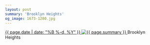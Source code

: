 ```yaml
---
layout: post
summary: 'Brooklyn Heights'
og_image: 1673-1280.jpg
---
```


<p>
 <time>
  <a href="/1673">
   {{ page.date | date: "%B %-d, %Y" }}
  </a>
 </time>
 <a href="/1673">
  <img alt="{{ page.summary }}" data-taken="9/6/2022" sizes="(min-width: 700px) 50vw, calc(100vw - 2rem)" src="{{ site.assets_url }}/1673-640.jpg" srcset="{{ site.assets_url }}/1673-320.jpg 320w, {{ site.assets_url }}/1673-640.jpg 640w, {{ site.assets_url }}/1673-960.jpg 960w, {{ site.assets_url }}/1673-1280.jpg 1280w"/>
 </a>
 <span>
  Brooklyn Heights
 </span>
</p>
